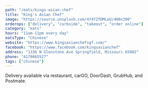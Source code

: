 ```yaml
---
path: "/eats/kings-asian-chef"
title: "King's Asian Chef"
image: "https://source.unsplash.com/4f4YZfDMLeU/400x300"
orderops: ["delivery", "curbside", "takeout", "order online"]
category: "eats"
hours: "11am-11pm every day"
eatsType: "Chinese"
website: "https://www.kingsasianchefsgf.com/"
facebook: "https://www.facebook.com/kingsasianchef"
address: "1336 N Glenstone Ave Springfield, Missouri 65802"
phone: "4178665527"
tags: ["chinese"]
---
```


Delivery available via restaurant, carGO, DoorDash, GrubHub, and Postmate.
